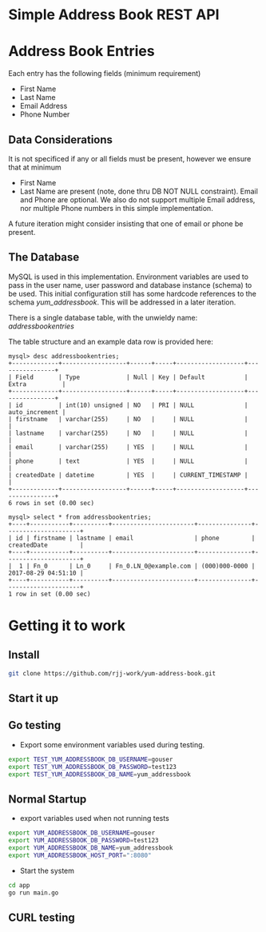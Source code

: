 # Simple Address Book REST API

# Address Book Entries
Each entry has the following fields (minimum requirement)
- First Name
- Last Name
- Email Address
- Phone Number

## Data Considerations
It is not specificed if any or all fields must be present, however we ensure that at minimum
- First Name
- Last Name
are present (note, done thru DB NOT NULL constraint).  Email and Phone are optional.
We also do not support multiple Email address, nor multiple Phone numbers in this simple implementation.

A future iteration might consider insisting that one of email or phone be present.

## The Database
MySQL is used in this implementation.
Environment variables are used to pass in the user name, user password and database instance (schema) to be used.
This initial configuration still has some hardcode references to the schema *yum_addressbook*.
This will be addressed in a later iteration.

There is a single database table, with the unwieldy name: *addressbookentries*

The table structure and an example data row is provided here:
```
mysql> desc addressbookentries;
+-------------+------------------+------+-----+-------------------+----------------+
| Field       | Type             | Null | Key | Default           | Extra          |
+-------------+------------------+------+-----+-------------------+----------------+
| id          | int(10) unsigned | NO   | PRI | NULL              | auto_increment |
| firstname   | varchar(255)     | NO   |     | NULL              |                |
| lastname    | varchar(255)     | NO   |     | NULL              |                |
| email       | varchar(255)     | YES  |     | NULL              |                |
| phone       | text             | YES  |     | NULL              |                |
| createdDate | datetime         | YES  |     | CURRENT_TIMESTAMP |                |
+-------------+------------------+------+-----+-------------------+----------------+
6 rows in set (0.00 sec)

mysql> select * from addressbookentries;
+----+-----------+----------+-----------------------+---------------+---------------------+
| id | firstname | lastname | email                 | phone         | createdDate         |
+----+-----------+----------+-----------------------+---------------+---------------------+
|  1 | Fn_0      | Ln_0     | Fn_0.LN_0@example.com | (000)000-0000 | 2017-08-29 04:51:10 |
+----+-----------+----------+-----------------------+---------------+---------------------+
1 row in set (0.00 sec)
```



# Getting it to work
## Install
```bash
git clone https://github.com/rjj-work/yum-address-book.git
```
## Start it up


## Go testing
- Export some environment variables used during testing.
```bash
export TEST_YUM_ADDRESSBOOK_DB_USERNAME=gouser
export TEST_YUM_ADDRESSBOOK_DB_PASSWORD=test123
export TEST_YUM_ADDRESSBOOK_DB_NAME=yum_addressbook
```

## Normal Startup
- export variables used when not running tests
```bash
export YUM_ADDRESSBOOK_DB_USERNAME=gouser
export YUM_ADDRESSBOOK_DB_PASSWORD=test123
export YUM_ADDRESSBOOK_DB_NAME=yum_addressbook
export YUM_ADDRESSBOOK_HOST_PORT=":8080"
```
- Start the system
```bash
cd app
go run main.go
```


## CURL testing
